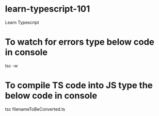 # learn-typescript-101

Learn Typescript

# To watch for errors type below code in console

tsc -w

# To compile TS code into JS type the below code in console

tsc filenameToBeConverted.ts
